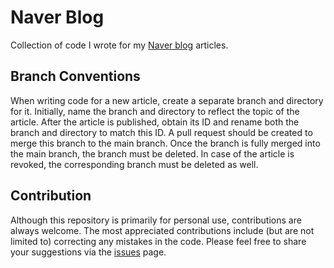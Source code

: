 # Naver Blog

Collection of code I wrote for my [Naver blog](https://blog.naver.com/mathematica_faecis) articles.

## Branch Conventions

When writing code for a new article, create a separate branch and directory for it.
Initially, name the branch and directory to reflect the topic of the article.
After the article is published, obtain its ID and rename both the branch and directory to match this ID.
A pull request should be created to merge this branch to the main branch.
Once the branch is fully merged into the main branch, the branch must be deleted.
In case of the article is revoked, the corresponding branch must be deleted as well.

## Contribution

Although this repository is primarily for personal use, contributions are always welcome.
The most appreciated contributions include (but are not limited to) correcting any mistakes in the code.
Please feel free to share your suggestions via the [issues](https://github.com/Faecis/naver_blog/issues) page.
